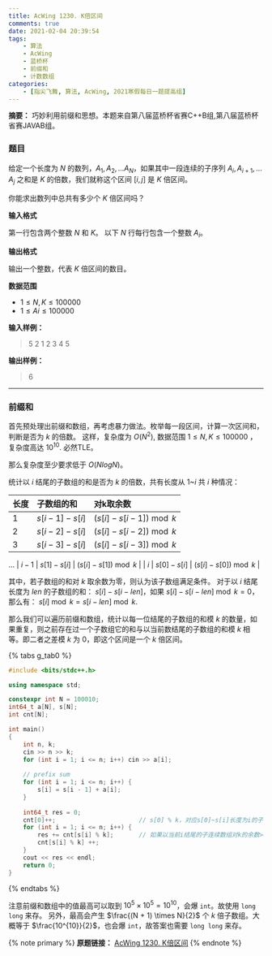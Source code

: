 ```yaml
---
title: AcWing 1230. K倍区间
comments: true
date: 2021-02-04 20:39:54
tags:
    - 算法
    - AcWing
    - 蓝桥杯
    - 前缀和
    - 计数数组
categories:
    - [指尖飞舞, 算法, AcWing, 2021寒假每日一题提高组]
---
```

__摘要：__
巧妙利用前缀和思想。本题来自第八届蓝桥杯省赛C++B组,第八届蓝桥杯省赛JAVAB组。
<!-- more -->

### 题目

给定一个长度为 $N$ 的数列，$A_1,A_2,…A_N$，如果其中一段连续的子序列 $A_i,A_{i+1},…A_j$ 之和是 $K$ 的倍数，我们就称这个区间 $[i,j]$ 是 $K$ 倍区间。

你能求出数列中总共有多少个 $K$ 倍区间吗？

__输入格式__

第一行包含两个整数 $N$ 和 $K$。
以下 $N$ 行每行包含一个整数 $A_i$。

__输出格式__

输出一个整数，代表 $K$ 倍区间的数目。

__数据范围__

+ $1≤N,K≤100000$
+ $1≤Ai≤100000$

__输入样例：__
> 5 2
1
2
3
4
5

__输出样例：__
> 6

___

### 前缀和

首先预处理出前缀和数组，再考虑暴力做法。枚举每一段区间，计算一次区间和，判断是否为 $k$ 的倍数。
这样，复杂度为 $O(N^2)$, 数据范围 $1≤N,K≤100000$ ，复杂度高达 $10^{10}$. 必然TLE。

那么复杂度至少要求低于 $O(NlogN)$。

统计以 $i$ 结尾的子数组的和是否为 $k$ 的倍数，共有长度从 $1$~$i$ 共 $i$ 种情况：

| 长度 | 子数组的和 | 对k取余数 |
| :--- | :--- | :--- |
| $1$ | $s[i - 1] - s[i]$ | $(s[i] - s[i - 1]) \bmod k$ |
| $2$ | $s[i - 2] - s[i]$ | $(s[i] - s[i - 2]) \bmod k$ |
| $3$ | $s[i - 3] - s[i]$ | $(s[i] - s[i - 3]) \bmod k$ |
...
| $i-1$ | $s[1] - s[i]$ | $(s[i] - s[1]) \bmod k$ |
| $i$ | $s[0] - s[i]$ | $(s[i] - s[0]) \bmod k$ |

其中，若子数组的和对 $k$ 取余数为零，则认为该子数组满足条件。
对于以 $i$ 结尾长度为 $len$ 的子数组的和：
$s[i] - s[i - len]$，如果 $s[i] - s[i - len] \bmod k = 0$，那么有：
$s[i] \bmod k = s[i - len] \bmod k$.

那么我们可以遍历前缀和数组，统计以每一位结尾的子数组的和模 $k$ 的数量，如果重复，则之前存在过一个子数组它的和与以当前数结尾的子数组的和模 $k$ 相等。即二者之差模 $k$ 为 $0$，即这个区间是一个 $k$ 倍区间。

{% tabs g_tab0 %}
<!-- tab C++ -->
```c++
#include <bits/stdc++.h>

using namespace std;

constexpr int N = 100010;
int64_t a[N], s[N];
int cnt[N];

int main()
{
    int n, k;
    cin >> n >> k;
    for (int i = 1; i <= n; i++) cin >> a[i];
    
    // prefix sum
    for (int i = 1; i <= n; i++) {
        s[i] = s[i - 1] + a[i];
    }
    
    int64_t res = 0;
    cnt[0]++;                       // s[0] % k，对应s[0]~s[i]长度为i的子区间
    for (int i = 1; i <= n; i++) {
        res += cnt[s[i] % k];       // 如果以当前i结尾的子连续数组对k的余数>0，即之前出现过相同的余数，那么当前的s[i] % k 必然和之前的某个值相同。
        cnt[s[i] % k] ++;
    }
    cout << res << endl;
    return 0;
} 
```
<!-- endtab -->
{% endtabs %}

注意前缀和数组中的值最高可以取到 $10^5 \times 10^5 = 10^{10}$，会爆 `int`。故使用 `long long` 来存。
另外，最高会产生 $\frac{(N + 1) \times N}{2}$ 个 $k$ 倍子数组。大概等于 $\frac{10^{10}}{2}$，也会爆 `int`，故答案也需要 `long long` 来存。

{% note primary %}
__原题链接：__ [AcWing 1230. K倍区间](https://www.acwing.com/problem/content/1232/)
{% endnote %}